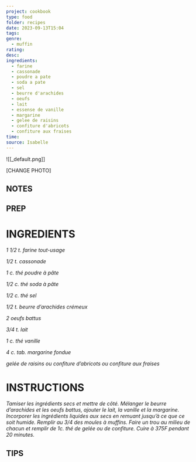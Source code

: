 ```yaml
---
project: cookbook
type: food
folder: recipes
date: 2023-09-13T15:04
tags: 
genre:
  - muffin
rating: 
desc: 
ingredients:
  - farine
  - cassonade
  - poudre a pate
  - soda a pate
  - sel
  - beurre d'arachides
  - oeufs
  - lait
  - essense de vanille
  - margarine
  - gelee de raisins
  - confiture d'abricots
  - confiture aux fraises
time: 
source: Isabelle
---
```


![[_default.png]]

[CHANGE PHOTO]


## NOTES




## PREP


# INGREDIENTS

_1 1/2 t. farine tout-usage_

_1/2 t. cassonade_

_1 c. thé poudre à pâte_

_1/2 c. thé soda à pâte_

_1/2 c. thé sel_

_1/2 t. beurre d’arachides crémeux_

_2 oeufs battus_

_3/4 t. lait_

_1 c. thé vanille_

_4 c. tab. margarine fondue_

_gelée de raisins ou confiture_
_d’abricots ou confiture aux fraises_



# INSTRUCTIONS

_Tamiser les ingrédients secs et mettre de côté._
_Mélanger le beurre d’arachides et les oeufs_
_battus, ajouter le lait, la vanille et la margarine._
_Incorporer les ingrédients liquides aux secs_
_en remuant jusqu’à ce que ce soit humide. Remplir_
_au 3/4 des moules à muffins. Faire un trou_
_au milieu de chacun et remplir de 1c. thé de_
_gelée ou de confiture. Cuire à 375F pendant_
_20 minutes._



## TIPS



